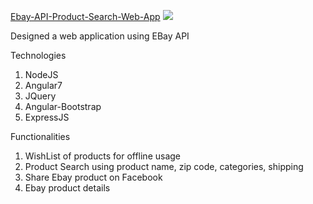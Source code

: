 [Ebay-API-Product-Search-Web-App](http://csci571homework8-env.crc386dumd.us-east-2.elasticbeanstalk.com)
![](giphy.gif)


Designed a web application using EBay API

Technologies
 1. NodeJS
 2. Angular7
 3. JQuery
 4. Angular-Bootstrap
 5. ExpressJS

Functionalities
  1. WishList of products for offline usage
  2. Product Search using product name, zip code, categories, shipping
  3. Share Ebay product on Facebook
  4. Ebay product details
